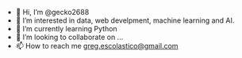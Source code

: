 - 👋 Hi, I’m @gecko2688
- 👀 I’m interested in data, web develpment, machine learning and AI.
- 🌱 I’m currently learning Python
- 💞️ I’m looking to collaborate on ...
- 📫 How to reach me greg.escolastico@gmail.com

<!---
gecko2688/gecko2688 is a ✨ special ✨ repository because its `README.md` (this file) appears on your GitHub profile.
You can click the Preview link to take a look at your changes.
--->
